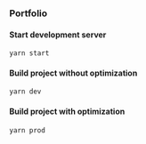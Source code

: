 ### Portfolio

#### Start development server

```
yarn start
```

#### Build project without optimization

```
yarn dev
```

#### Build project with optimization

```
yarn prod
```
